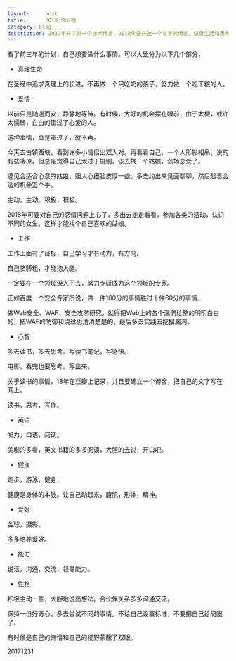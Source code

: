 ```yaml
---
layout:     post
title:      2018,你好哇
category: blog
description: 2017年开了第一个技术博客，2018年要开始一个写字的博客，记录生活和思考的文字。
---
```


看了前三年的计划，自己想要做什么事情。可以大致分为以下几个部分，

- 真理生命

在圣经中追求真理上的长进。不再做一个只吃奶的孩子，努力做一个吃干粮的人。

- 爱情

以前只是随遇而安，静静地等待。有时候，大好的机会摆在眼前，由于太梗，或许太懦弱，白白的错过了心爱的人。

这种事情，真是错过了，就不再。

今天去古镇西塘，看到许多小情侣出双入对。再看看自己，一个人形影相吊，说的有些凄凉。但总是觉得自己太过于挑剔，该去找一个姑娘，谈场恋爱了。

遇见合适合心意的姑娘，胆大心细脸皮厚一些。多去约出来见面聊聊，然后趁着合适的机会签个手。

主动，主动。积极，积极。

2018年可要对自己的感情问题上心了，多出去走走看看，参加各类的活动，认识不同的女生，这样才能找个自己喜欢的姑娘。

- 工作

工作上面有了目标，自己学习才有动力，有方向。

自己胳膊粗，才能抱大腿。

一定要在一个领域深入下去，努力专研成为这个领域的专家。

正如百度一个安全专家所说，做一件100分的事情胜过十件60分的事情，

做Web安全、WAF、安全攻防研究。就得把Web上的各个漏洞给整的明明白白的，把WAF的防御和绕过也清清楚楚的，最后多去实践去挖掘漏洞。

- 心智

多去读书，多去思考。写读书笔记，写感悟。

电影，看完也要思考。写出来。

关于读书的事情，18年在豆瓣上记录，并且要建立一个博客，把自己的文字写在网上。

读书，思考，写作。


- 英语

听力，口语，阅读。

美剧的多看，英文书籍的多多阅读，大胆的去说，开口吧。

- 健康

跑步，游泳，健身，

健康是身体的本钱。让自己动起来，腹肌，形体，精神。

- 爱好

台球，摄影。

多多培养爱好。


- 能力

说话，沟通，交流，领导能力。

- 性格

积极主动一些，大胆地说出想法。合伙伴关系多多沟通交流。

保持一份好奇心，多去尝试不同的事情。不给自己设置标准，不要把自己给局限了。

有时候是自己的懒惰和自己的视野蒙蔽了双眼。

20171231